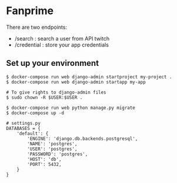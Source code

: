 # Fanprime

There are two endpoints:
* /search : search a user from API twitch
* /credential : store your app credentials

## Set up your environment

```
$ docker-compose run web django-admin startproject my-project .
$ docker-compose run web django-admin startapp my-app

# To give rights to django-admin files
$ sudo chown -R $USER:$USER .

$ docker-compose run web python manage.py migrate
$ docker-compose up -d

# settings.py
DATABASES = {
    'default': {
        'ENGINE': 'django.db.backends.postgresql',
        'NAME': 'postgres',
        'USER': 'postgres',
        'PASSWORD': 'postgres',
        'HOST': 'db',
        'PORT': 5432,
    }
}
```
